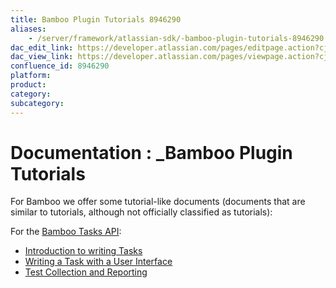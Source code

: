 ```yaml
---
title: Bamboo Plugin Tutorials 8946290
aliases:
    - /server/framework/atlassian-sdk/-bamboo-plugin-tutorials-8946290.html
dac_edit_link: https://developer.atlassian.com/pages/editpage.action?cjm=wozere&pageId=8946290
dac_view_link: https://developer.atlassian.com/pages/viewpage.action?cjm=wozere&pageId=8946290
confluence_id: 8946290
platform:
product:
category:
subcategory:
---
```

# Documentation : \_Bamboo Plugin Tutorials

For Bamboo we offer some tutorial-like documents (documents that are similar to tutorials, although not officially classified as tutorials):

For the [Bamboo Tasks API](https://developer.atlassian.com/display/BAMBOODEV/Bamboo+Tasks+API):

-   [Introduction to writing Tasks](https://developer.atlassian.com/display/BAMBOODEV/Introduction+to+writing+Tasks)
-   [Writing a Task with a User Interface](https://developer.atlassian.com/display/BAMBOODEV/Writing+a+Task+with+a+User+Interface)
-   [Test Collection and Reporting](https://developer.atlassian.com/display/BAMBOODEV/Test+Collection+and+Reporting)


















































































































































































































































































































